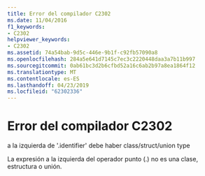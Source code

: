 ```yaml
---
title: Error del compilador C2302
ms.date: 11/04/2016
f1_keywords:
- C2302
helpviewer_keywords:
- C2302
ms.assetid: 74a54bab-9d5c-446e-9b1f-c92fb57090a8
ms.openlocfilehash: 284a5e641d7145c7ec3c2220448daa3a7b11b997
ms.sourcegitcommit: 0ab61bc3d2b6cfbd52a16c6ab2b97a8ea1864f12
ms.translationtype: MT
ms.contentlocale: es-ES
ms.lasthandoff: 04/23/2019
ms.locfileid: "62302336"
---
```

# <a name="compiler-error-c2302"></a>Error del compilador C2302

a la izquierda de '.identifier' debe haber class/struct/union type

La expresión a la izquierda del operador punto (.) no es una clase, estructura o unión.